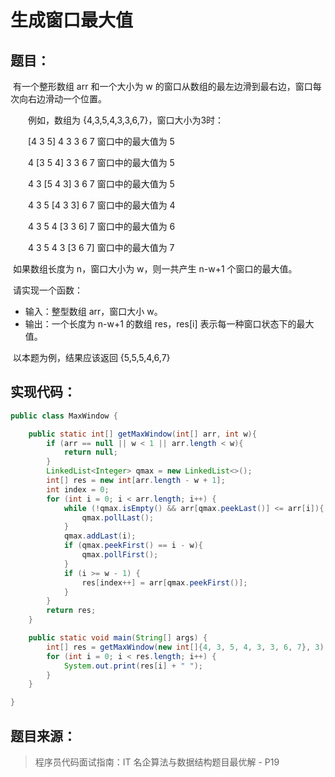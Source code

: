 # 生成窗口最大值

## 题目：

​	有一个整形数组 arr 和一个大小为 w 的窗口从数组的最左边滑到最右边，窗口每次向右边滑动一个位置。

　　例如，数组为 {4,3,5,4,3,3,6,7}，窗口大小为3时：

　　[4 3 5] 4 3 3 6 7              窗口中的最大值为 5 

　　4 [3 5 4] 3 3 6 7              窗口中的最大值为 5

　　4 3 [5 4 3] 3 6 7              窗口中的最大值为 5

　　4 3 5 [4 3 3] 6 7              窗口中的最大值为 4

　　4 3 5 4 [3 3 6] 7              窗口中的最大值为 6

　　4 3 5 4 3 [3 6 7]              窗口中的最大值为 7

​	如果数组长度为 n，窗口大小为 w，则一共产生 n-w+1 个窗口的最大值。

​	请实现一个函数：

- 输入：整型数组 arr，窗口大小 w。
- 输出：一个长度为 n-w+1 的数组 res，res[i] 表示每一种窗口状态下的最大值。

​    以本题为例，结果应该返回 {5,5,5,4,6,7}

## 实现代码：

```java
public class MaxWindow {

    public static int[] getMaxWindow(int[] arr, int w){
        if (arr == null || w < 1 || arr.length < w){
            return null;
        }
        LinkedList<Integer> qmax = new LinkedList<>();
        int[] res = new int[arr.length - w + 1];
        int index = 0;
        for (int i = 0; i < arr.length; i++) {
            while (!qmax.isEmpty() && arr[qmax.peekLast()] <= arr[i]){
                qmax.pollLast();
            }
            qmax.addLast(i);
            if (qmax.peekFirst() == i - w){
                qmax.pollFirst();
            }
            if (i >= w - 1) {
                res[index++] = arr[qmax.peekFirst()];
            }
        }
        return res;
    }

    public static void main(String[] args) {
        int[] res = getMaxWindow(new int[]{4, 3, 5, 4, 3, 3, 6, 7}, 3);
        for (int i = 0; i < res.length; i++) {
            System.out.print(res[i] + " ");
        }
    }

}
```

## 题目来源：

> 程序员代码面试指南：IT 名企算法与数据结构题目最优解 - P19

